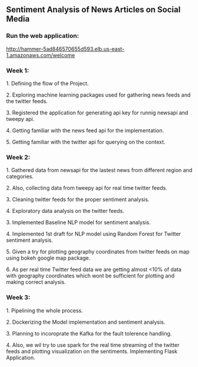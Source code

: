 <h2>Sentiment Analysis of News Articles on Social Media</h2>

### Run the web application:

http://hammer-5ad846570655d593.elb.us-east-1.amazonaws.com/welcome

<h3>Week 1:</h3>
<p>1. Defining the flow of the Project.
<p>2. Exploring machine learning packages used for gathering news feeds and the twitter feeds.
<p>3. Registered the application for generating api key for runnig newsapi and tweepy api.
<p>4. Getting familiar with the news feed api for the implementation.
<p>5. Getting familiar with the twitter api for querying on the context.

<h3>Week 2:</h3>
<p>1. Gathered data from newsapi for the lastest news from different region and categories.
<p>2. Also, collecting data from tweepy api for real time twitter feeds.
<p>3. Cleaning twitter feeds for the proper sentiment analysis.
<p>4. Exploratory data analysis on the twitter feeds.
<p>3. Implemented Baseline NLP model for sentiment analysis.
<p>4. Implemented 1st draft for NLP model using Random Forest for Twitter sentiment analysis.
<p>5. Given a try for plotting geography coordinates from twitter feeds on map using bokeh google map package.
<p>6. As per real time Twitter feed data we are getting almost <10% of data with geography coordinates which wont be sufficient for plotting and making correct analysis.

<h3>Week 3:</h3>
<p>1. Pipelining the whole process.
<p>2. Dockerizing the Model implementation and sentiment analysis.
<p>3. Planning to incoroprate the Kafka for the fault tolerence handling.
<p>4. Also, we wil try to use spark for the real time streaming of the twitter feeds and plotting visualization on the sentiments.
Implementing Flask Application.
